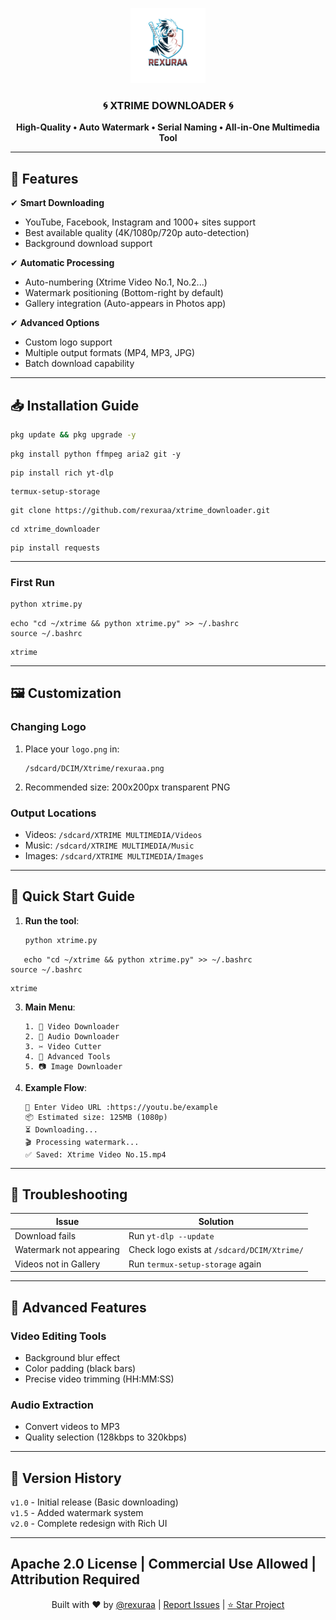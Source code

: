 <p align="center">
  <img src="https://raw.githubusercontent.com/rexuraa/rexuraa_logo/main/rexuraa.png" width="120" height="120" alt="Rexuraa Logo"/>
  <h3 align="center">🌀 XTRIME DOWNLOADER 🌀</h3>
  <p align="center"><strong>High-Quality • Auto Watermark • Serial Naming • All-in-One Multimedia Tool</strong></p>
</p>

---

## 🚀 Features

✔ **Smart Downloading**  
- YouTube, Facebook, Instagram and 1000+ sites support  
- Best available quality (4K/1080p/720p auto-detection)  
- Background download support  

✔ **Automatic Processing**  
- Auto-numbering (Xtrime Video No.1, No.2...)  
- Watermark positioning (Bottom-right by default)  
- Gallery integration (Auto-appears in Photos app)  

✔ **Advanced Options**  
- Custom logo support  
- Multiple output formats (MP4, MP3, JPG)  
- Batch download capability  

---

## 📥 Installation Guide

```bash
pkg update && pkg upgrade -y
```
```
pkg install python ffmpeg aria2 git -y
```
```
pip install rich yt-dlp
```
```
termux-setup-storage
```
```
git clone https://github.com/rexuraa/xtrime_downloader.git
```
```
cd xtrime_downloader
```
```
pip install requests
```
---
### First Run
```bash
python xtrime.py
```
```
echo "cd ~/xtrime && python xtrime.py" >> ~/.bashrc  
source ~/.bashrc
```
```
xtrime
```
---

## 🖼️ Customization

### Changing Logo
1. Place your `logo.png` in:
   ```
   /sdcard/DCIM/Xtrime/rexuraa.png
   ```
2. Recommended size: 200x200px transparent PNG

### Output Locations
- Videos: `/sdcard/XTRIME MULTIMEDIA/Videos`
- Music: `/sdcard/XTRIME MULTIMEDIA/Music` 
- Images: `/sdcard/XTRIME MULTIMEDIA/Images`

---

## 🎯 Quick Start Guide

1. **Run the tool**:
   ```bash
   python xtrime.py
   ```
```
   echo "cd ~/xtrime && python xtrime.py" >> ~/.bashrc  
source ~/.bashrc
```
```
xtrime
```
3. **Main Menu**:
   ```
   1. 🎥 Video Downloader
   2. 🎵 Audio Downloader
   3. ✂️ Video Cutter
   4. 🚀 Advanced Tools
   5. 📷 Image Downloader
   ```

4. **Example Flow**:
   ```
   🔗 Enter Video URL :https://youtu.be/example
   📦 Estimated size: 125MB (1080p)
   ⏳ Downloading...
   🎬 Processing watermark...
   ✅ Saved: Xtrime Video No.15.mp4
   ```

---

## 🔧 Troubleshooting

| Issue | Solution |
|-------|----------|
| Download fails | Run `yt-dlp --update` |
| Watermark not appearing | Check logo exists at `/sdcard/DCIM/Xtrime/` |
| Videos not in Gallery | Run `termux-setup-storage` again |

---

## 🌟 Advanced Features

### Video Editing Tools
- Background blur effect
- Color padding (black bars)
- Precise video trimming (HH:MM:SS)

### Audio Extraction
- Convert videos to MP3
- Quality selection (128kbps to 320kbps)

---

## 📜 Version History
`v1.0` - Initial release (Basic downloading)  
`v1.5` - Added watermark system  
`v2.0` - Complete redesign with Rich UI  

---
Apache 2.0 License | Commercial Use Allowed | Attribution Required
---

<p align="center">
  Built with ❤️ by <a href="https://github.com/rexuraa">@rexuraa</a> | 
  <a href="https://github.com/rexuraa/xtrime_downloader/issues">Report Issues</a> | 
  <a href="https://github.com/rexuraa/xtrime_downloader/stargazers">⭐ Star Project</a>
</p>

